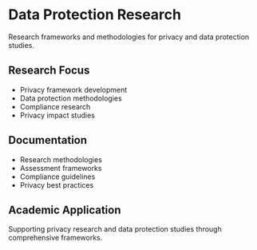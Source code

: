 # Data Protection Research

Research frameworks and methodologies for privacy and data protection studies.

## Research Focus
- Privacy framework development
- Data protection methodologies
- Compliance research
- Privacy impact studies

## Documentation
- Research methodologies
- Assessment frameworks
- Compliance guidelines
- Privacy best practices

## Academic Application
Supporting privacy research and data protection studies through comprehensive frameworks.
